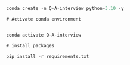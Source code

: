 ```rust
conda create -n Q-A-interview python=3.10 -y
```

```rust
# Activate conda environment


conda activate Q-A-interview
```

```rust
# install packages

pip install -r requirements.txt
```